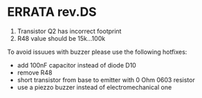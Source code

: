 # ERRATA rev.DS

1) Transistor Q2 has incorrect footprint 
2) R48 value should be 15k...100k

To avoid issuues with buzzer please use the following hotfixes:
- add 100nF capacitor instead of diode D10
- remove R48
- short transistor from base to emitter with 0 Ohm 0603 resistor
- use a piezzo buzzer instead of electromechanical one

